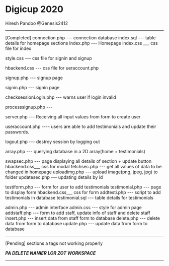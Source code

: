 # Digicup 2020

Hiresh Pandoo @Genesis2412
*******************************************************************************
[Completed]
connection.php  --- connection database
             index.sql --- table details for homepage sections
index.php       --- Homepage
    index.css   ___ css file for index
    
 style.css      --- css file for signin and signup
 
 hbackend.css   --- css file for ueraccount.php
 
 signup.php     --- signup page
 
 signin.php     --- signin page 
 
 checksessionLogin.php --- warns user if login invalid
 
 processsignup.php   ---  
 
 server.php      --- Receiving all input values from form to create user
 
 useraccount.php  ---- users are able to add testimonials and update their passwords.
 
 logout.php       ---  destroy session by logging out
 
 

array.php       --- querying database in a 2D array(home + testimonials)

swapsec.php     --- page displaying all details of section + update button
    hbackend.css___ css for modal
fetchsec.php    --- get all values of data to be changed in homepage
uploadimg.php   --- upload image(png, jpeg, jpg) to folder
updatesec.php   --- updating details by id

testiform.php   --- form for user to add testimonials
testimonial.php --- page to display form
    hbackend.css___ css for form
addtesti.php    --- script to add testimonials in database
            testimonial.sql --- table details for testimonials


admin.php --- admin interface
admin.css --- style for admin page
addstaff.php --- form to add staff, update info of staff and delete staff
insert.php --- insert data from staff form to database
delete.php --- delete data from form to database
update.php --- update data from form to database

*******************************************************************************
[Pending]
sections a tags not working properly

***PA DELETE NANIER LOR ZOT WORKSPACE***
*******************************************************************************

